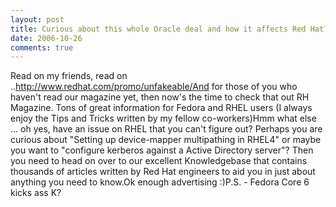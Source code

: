 ```yaml
---
layout: post
title: Curious about this whole Oracle deal and how it affects Red Hat?
date: 2006-10-26
comments: true
---
```




Read on my friends, read on ..http://www.redhat.com/promo/unfakeable/And for those of you who haven't read our magazine yet, then now's the time to check that out RH Magazine. Tons of great information for Fedora and RHEL users (I always enjoy the Tips and Tricks written by my fellow co-workers)Hmm what else ... oh yes, have an issue on RHEL that you can't figure out? Perhaps you are curious about "Setting up device-mapper multipathing in RHEL4" or maybe you want to "configure kerberos against a Active Directory server"? Then you need to head on over to our excellent Knowledgebase that contains thousands of articles written by Red Hat engineers to aid you in just about anything you need to know.Ok enough advertising :)P.S. - Fedora Core 6 kicks ass K?



